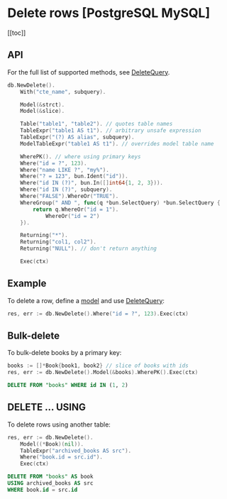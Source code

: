 # Delete rows [PostgreSQL MySQL]

[[toc]]

## API

For the full list of supported methods, see
[DeleteQuery](https://pkg.go.dev/github.com/uptrace/bun#DeleteQuery).

```go
db.NewDelete().
    With("cte_name", subquery).

    Model(&strct).
    Model(&slice).

    Table("table1", "table2"). // quotes table names
    TableExpr("table1 AS t1"). // arbitrary unsafe expression
    TableExpr("(?) AS alias", subquery).
    ModelTableExpr("table1 AS t1"). // overrides model table name

    WherePK(). // where using primary keys
    Where("id = ?", 123).
    Where("name LIKE ?", "my%").
    Where("? = 123", bun.Ident("id")).
    Where("id IN (?)", bun.In([]int64{1, 2, 3})).
    Where("id IN (?)", subquery).
    Where("FALSE").WhereOr("TRUE").
    WhereGroup(" AND ", func(q *bun.SelectQuery) *bun.SelectQuery {
        return q.WhereOr("id = 1").
            WhereOr("id = 2")
    }).

    Returning("*").
    Returning("col1, col2").
    Returning("NULL"). // don't return anything

    Exec(ctx)
```

## Example

To delete a row, define a [model](models.html) and use
[DeleteQuery](https://pkg.go.dev/github.com/uptrace/bun#DeleteQuery):

```go
res, err := db.NewDelete().Where("id = ?", 123).Exec(ctx)
```

## Bulk-delete

To bulk-delete books by a primary key:

```go
books := []*Book{book1, book2} // slice of books with ids
res, err := db.NewDelete().Model(&books).WherePK().Exec(ctx)
```

```sql
DELETE FROM "books" WHERE id IN (1, 2)
```

## DELETE ... USING

To delete rows using another table:

```go
res, err := db.NewDelete().
    Model((*Book)(nil)).
    TableExpr("archived_books AS src").
    Where("book.id = src.id").
    Exec(ctx)
```

```sql
DELETE FROM "books" AS book
USING archived_books AS src
WHERE book.id = src.id
```
